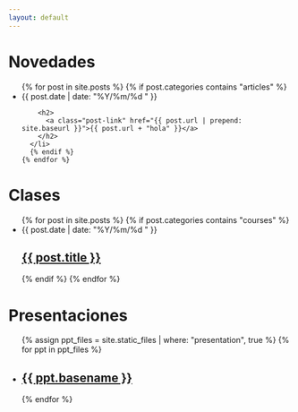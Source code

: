 ```yaml
---
layout: default
---
```


<div class="home">

  <h1 class="page-heading">Novedades</h1>

  <ul class="post-list">
    {% for post in site.posts %}
      {% if post.categories contains "articles" %}
      <li>
        <span class="post-meta">{{ post.date | date: "%Y/%m/%d " }}</span>

        <h2>
          <a class="post-link" href="{{ post.url | prepend: site.baseurl }}">{{ post.url + "hola" }}</a>
        </h2>
      </li>
      {% endif %}
    {% endfor %}
  </ul>

  <h1 class="page-heading">Clases</h1>

  <ul class="post-list">
    {% for post in site.posts %}
      {% if post.categories contains "courses" %}
      <li>
        <span class="post-meta">{{ post.date | date: "%Y/%m/%d " }}</span>
        <h2>
          <a class="post-link" href="{{ post.url | prepend: site.baseurl }}">{{ post.title }}</a>
        </h2>
      </li>
      {% endif %}
    {% endfor %}
  </ul>

  <h1 class="page-heading">Presentaciones</h1>

  <ul class="post-list">
    {% assign ppt_files = site.static_files | where: "presentation", true %}
    {% for ppt in ppt_files %}
      <li>
        <h2>
          <a class="post-link" href="{{ ppt.path | prepend: site.baseurl }}">{{ ppt.basename }}</a>
        </h2>
      </li>
    {% endfor %}
  </ul>



</div>
